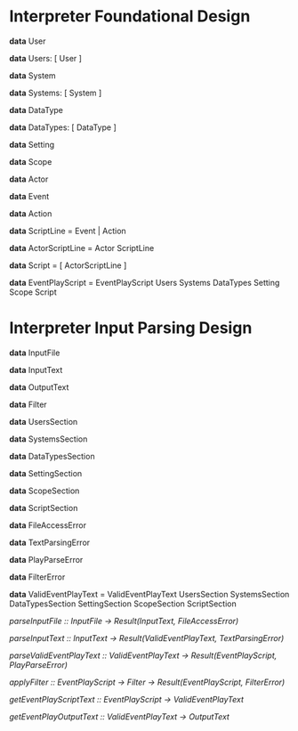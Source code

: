 # Interpreter Foundational Design

**data** User

**data** Users: [ User ]

**data** System

**data** Systems: [ System ]

**data** DataType

**data** DataTypes: [ DataType ]

**data** Setting

**data** Scope

**data** Actor

**data** Event

**data** Action

**data** ScriptLine = Event | Action

**data** ActorScriptLine = Actor ScriptLine

**data** Script = [ ActorScriptLine ]

**data** EventPlayScript = EventPlayScript Users Systems DataTypes Setting Scope Script

# Interpreter Input Parsing Design

**data** InputFile

**data** InputText

**data** OutputText

**data** Filter

**data** UsersSection

**data** SystemsSection

**data** DataTypesSection

**data** SettingSection

**data** ScopeSection

**data** ScriptSection

**data** FileAccessError

**data** TextParsingError

**data** PlayParseError

**data** FilterError

**data** ValidEventPlayText = ValidEventPlayText UsersSection SystemsSection DataTypesSection SettingSection ScopeSection ScriptSection

_parseInputFile :: InputFile -> Result(InputText, FileAccessError)_

_parseInputText :: InputText -> Result(ValidEventPlayText, TextParsingError)_

_parseValidEventPlayText :: ValidEventPlayText -> Result(EventPlayScript, PlayParseError)_

_applyFilter :: EventPlayScript -> Filter -> Result(EventPlayScript, FilterError)_

_getEventPlayScriptText :: EventPlayScript -> ValidEventPlayText_

_getEventPlayOutputText :: ValidEventPlayText -> OutputText_
